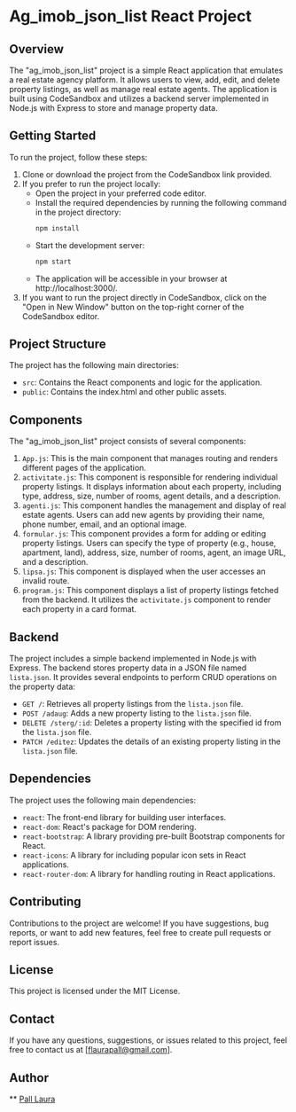 # Ag_imob_json_list React Project
## Overview
The "ag_imob_json_list" project is a simple React application that emulates a real estate agency platform. It allows users to view, add, edit, and delete property listings, as well as manage real estate agents. The application is built using CodeSandbox and utilizes a backend server implemented in Node.js with Express to store and manage property data.

## Getting Started
To run the project, follow these steps:

1. Clone or download the project from the CodeSandbox link provided.
2. If you prefer to run the project locally:
   - Open the project in your preferred code editor.
   - Install the required dependencies by running the following command in the project directory:
     ```bash
     npm install
     ```
   - Start the development server:
     ```bash
     npm start
     ```
   - The application will be accessible in your browser at http://localhost:3000/.
3. If you want to run the project directly in CodeSandbox, click on the "Open in New Window" button on the top-right corner of the CodeSandbox editor.

## Project Structure
The project has the following main directories:
- `src`: Contains the React components and logic for the application.
- `public`: Contains the index.html and other public assets.

## Components
The "ag_imob_json_list" project consists of several components:
1. `App.js`: This is the main component that manages routing and renders different pages of the application.
2. `activitate.js`: This component is responsible for rendering individual property listings. It displays information about each property, including type, address, size, number of rooms, agent details, and a description.
3. `agenti.js`: This component handles the management and display of real estate agents. Users can add new agents by providing their name, phone number, email, and an optional image.
4. `formular.js`: This component provides a form for adding or editing property listings. Users can specify the type of property (e.g., house, apartment, land), address, size, number of rooms, agent, an image URL, and a description.
5. `lipsa.js`: This component is displayed when the user accesses an invalid route.
6. `program.js`: This component displays a list of property listings fetched from the backend. It utilizes the `activitate.js` component to render each property in a card format.

## Backend
The project includes a simple backend implemented in Node.js with Express. The backend stores property data in a JSON file named `lista.json`. It provides several endpoints to perform CRUD operations on the property data:
- `GET /`: Retrieves all property listings from the `lista.json` file.
- `POST /adaug`: Adds a new property listing to the `lista.json` file.
- `DELETE /sterg/:id`: Deletes a property listing with the specified id from the `lista.json` file.
- `PATCH /editez`: Updates the details of an existing property listing in the `lista.json` file.

## Dependencies
The project uses the following main dependencies:
- `react`: The front-end library for building user interfaces.
- `react-dom`: React's package for DOM rendering.
- `react-bootstrap`: A library providing pre-built Bootstrap components for React.
- `react-icons`: A library for including popular icon sets in React applications.
- `react-router-dom`: A library for handling routing in React applications.

## Contributing
Contributions to the project are welcome! If you have suggestions, bug reports, or want to add new features, feel free to create pull requests or report issues.

## License
This project is licensed under the MIT License.

## Contact
If you have any questions, suggestions, or issues related to this project, feel free to contact us at [flaurapall@gmail.com].

## Author
** [Pall Laura](https://github.com/laurapall)
